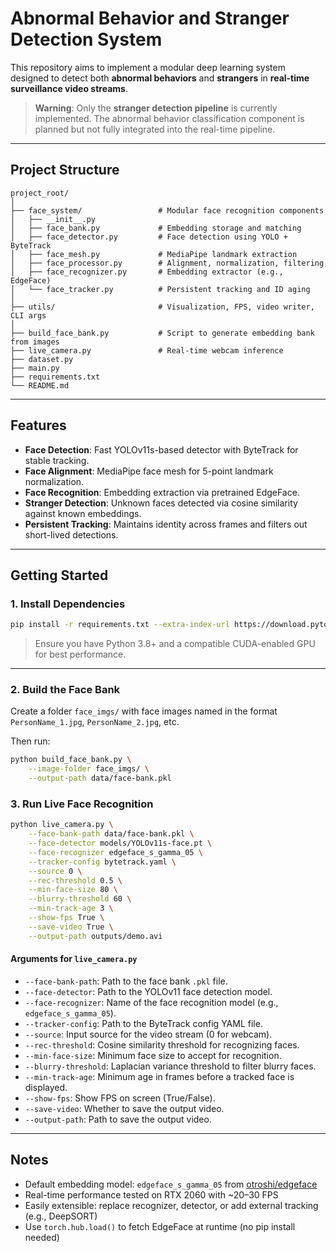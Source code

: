 # Abnormal Behavior and Stranger Detection System

This repository aims to implement a modular deep learning system designed to detect both **abnormal behaviors** and **strangers** in **real-time surveillance video streams**.

> **Warning**: Only the **stranger detection pipeline** is currently implemented. The abnormal behavior classification component is planned but not fully integrated into the real-time pipeline.

---

## Project Structure

```
project_root/
│
├── face_system/                 # Modular face recognition components
│   ├── __init__.py
│   ├── face_bank.py             # Embedding storage and matching
│   ├── face_detector.py         # Face detection using YOLO + ByteTrack
│   ├── face_mesh.py             # MediaPipe landmark extraction
│   ├── face_processor.py        # Alignment, normalization, filtering
│   ├── face_recognizer.py       # Embedding extractor (e.g., EdgeFace)
│   └── face_tracker.py          # Persistent tracking and ID aging
│
├── utils/                       # Visualization, FPS, video writer, CLI args
│
├── build_face_bank.py           # Script to generate embedding bank from images
├── live_camera.py               # Real-time webcam inference
├── dataset.py                   
├── main.py                      
├── requirements.txt
└── README.md
```

---

## Features

- **Face Detection**: Fast YOLOv11s-based detector with ByteTrack for stable tracking.
- **Face Alignment**: MediaPipe face mesh for 5-point landmark normalization.
- **Face Recognition**: Embedding extraction via pretrained EdgeFace.
- **Stranger Detection**: Unknown faces detected via cosine similarity against known embeddings.
- **Persistent Tracking**: Maintains identity across frames and filters out short-lived detections.

---

## Getting Started

### 1. Install Dependencies

```bash
pip install -r requirements.txt --extra-index-url https://download.pytorch.org/whl/cu118
```

> Ensure you have Python 3.8+ and a compatible CUDA-enabled GPU for best performance.

---

### 2. Build the Face Bank
Create a folder `face_imgs/` with face images named in the format `PersonName_1.jpg`, `PersonName_2.jpg`, etc.

Then run:
```bash
python build_face_bank.py \
    --image-folder face_imgs/ \
    --output-path data/face-bank.pkl
```


### 3. Run Live Face Recognition
```bash
python live_camera.py \
    --face-bank-path data/face-bank.pkl \
    --face-detector models/YOLOv11s-face.pt \
    --face-recognizer edgeface_s_gamma_05 \
    --tracker-config bytetrack.yaml \
    --source 0 \
    --rec-threshold 0.5 \
    --min-face-size 80 \
    --blurry-threshold 60 \
    --min-track-age 3 \
    --show-fps True \
    --save-video True \
    --output-path outputs/demo.avi
```

#### Arguments for `live_camera.py`
- `--face-bank-path`: Path to the face bank `.pkl` file.
- `--face-detector`: Path to the YOLOv11 face detection model.
- `--face-recognizer`: Name of the face recognition model (e.g., `edgeface_s_gamma_05`).
- `--tracker-config`: Path to the ByteTrack config YAML file.
- `--source`: Input source for the video stream (0 for webcam).
- `--rec-threshold`: Cosine similarity threshold for recognizing faces.
- `--min-face-size`: Minimum face size to accept for recognition.
- `--blurry-threshold`: Laplacian variance threshold to filter blurry faces.
- `--min-track-age`: Minimum age in frames before a tracked face is displayed.
- `--show-fps`: Show FPS on screen (True/False).
- `--save-video`: Whether to save the output video.
- `--output-path`: Path to save the output video.

---

## Notes
- Default embedding model: `edgeface_s_gamma_05` from [otroshi/edgeface](https://github.com/otroshi/edgeface)
- Real-time performance tested on RTX 2060 with ~20–30 FPS
- Easily extensible: replace recognizer, detector, or add external tracking (e.g., DeepSORT)
- Use `torch.hub.load()` to fetch EdgeFace at runtime (no pip install needed)
